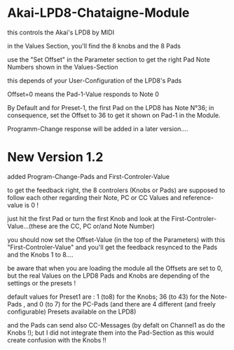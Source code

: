 # Akai-LPD8-Chataigne-Module

this controls the Akai's LPD8 by MIDI

in the Values Section, you'll find the 8 knobs and the 8 Pads

use the "Set Offset" in the Parameter section to get the right Pad Note Numbers shown in the Values-Section

this depends of your User-Configuration of the LPD8's Pads

Offset=0 means the  Pad-1-Value responds to Note 0

By Default and for Preset-1, the first Pad on the LPD8 has Note N°36; in consequence, set the Offset to 36 to get it shown on Pad-1 in the Module.

Programm-Change response will be added in a later version....

# New Version 1.2

added Program-Change-Pads and First-Controler-Value

to get the feedback right, the 8 controlers (Knobs or Pads) are supposed to  follow each other regarding their Note, PC or CC Values
and reference-value is 0 !

just hit the first Pad or turn the first Knob and look at the First-Controler-Value...(these are the CC, PC or/and Note Number)

you should now set the Offset-Value (in the top of the Parameters) with this "First-Controler-Value" and you'll get the feedback resynced to the Pads and the Knobs 1 to 8....

be aware that when you are loading the module all the Offsets are set to 0, but the real Values on the LPD8 Pads and Knobs are depending of the settings or the presets !

default values for Preset1 are :
1 (to8) for the Knobs; 36 (to 43) for the Note-Pads , and 0 (to 7) for the PC-Pads (and there are 4 different (and freely configurable) Presets available on the LPD8)

and the Pads can send also CC-Messages (by defalt on Channel1 as do the Knobs !); but I did not integrate them into the Pad-Section as this would create confusion with the Knobs !!
